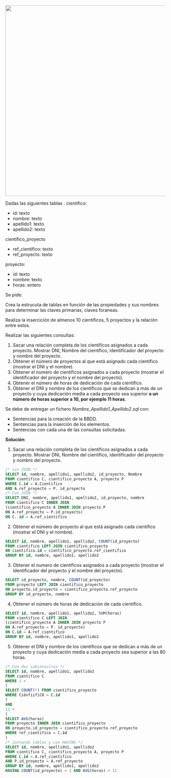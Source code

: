 <div>

<div align="center">
<img src="https://culturacientifica.com/app/uploads/2016/03/Left-handed-facts-Einstein.jpg" width="600px"/>
</div>

Dadas las siguientes tablas :
cientifico:
  - id: texto
  - nombre: texto
  - apellido1: texto
  - apellido2: texto

cientifico_proyecto
  - ref_cientifico:  texto 
  - ref_proyecto:  texto

proyecto:
  - id: texto
  - nombre: texto
  - horas: entero

Se pide:

Crea la estrucuta de tablas en función de las propiedades y sus nombres para determinar las claves primarias, claves foraneas.

Realiza la insercición de almenos 10 científicos, 5 proyectos y la relación entre estos.

Realizar las siguientes consultas:
1. Sacar una relación completa de los científicos asignados a cada proyecto. Mostrar DNI, Nombre del científico, identificador del proyecto y nombre del proyecto.
2. Obtener el número de proyectos al que está asignado cada científico (mostrar el DNI y el nombre).
3. Obtener el numero de científicos asignados a cada proyecto (mostrar el identificador del proyecto y el nombre del proyecto).
4. Obtener el número de horas de dedicación de cada científico.
5. Obtener el DNI y nombre de los científicos que se dedican a más de un proyecto y cuya dedicación media a cada proyecto sea superior __a un número de horas superior a 10, por ejemplo 11 horas__.

Se debe de entregar un fichero _Nombre_Apellido1_Apellido2.sql_ con:
- Sentencias para la creación de la BBDD.
- Sentencias para la inserción de los elementos.
- Sentencias con cada una de las consultas solicitadas.

__Solución__:

1. Sacar una relación completa de los científicos asignados a cada proyecto. Mostrar
DNI, Nombre del científico, identificador del proyecto y nombre del proyecto.

```sql
/* sin JOIN */
SELECT id, nombre, apellido1, apellido2, id_proyecto, Nombre
FROM cientifico C, cientifico_proyecto A, proyecto P
WHERE C.id = A.Cientifico
AND A.ref_proyecto = P. id_proyecto
/* Con JOIN */
SELECT DNI, nombre, apellido1, apellido2, id_proyecto, nombre
FROM cientifico C INNER JOIN
(cientifico_proyecto A INNER JOIN proyecto P
ON A.ref_proyecto = P.id_proyecto)
ON C. id = A.ref_cientifico
```

2. Obtener el número de proyecto al que está asignado cada científico (mostrar el
DNI y el nombre).

```sql
SELECT id, nombre, apellido1, apellido2, COUNT(id_proyecto)
FROM cientifico LEFT JOIN cientifico_proyecto
ON cientifico.id = cientifico_proyecto.ref_cientifico
GROUP BY id, nombre, apellido1, apellido2
```

3. Obtener el numero de científicos asignados a cada proyecto (mostrar el identificador
del proyecto y el nombre del proyecto).

```sql
SELECT id_proyecto, nombre, COUNT(id_proyecto)
FROM proyecto LEFT JOIN cientifico_proyecto
ON proyecto.id_proyecto = cientifico_proyecto.ref_proyecto
GROUP BY id_proyecto, nombre
```

4. Obtener el número de horas de dedicación de cada cientifico.

```sql
SELECT id, nombre, apellido1, apellido2, SUM(horas)
FROM cientifico C LEFT JOIN
(cientifico_proyecto A INNER JOIN proyecto P
ON A.ref_proyecto = P. id_proyecto)
ON C.id = A.ref_cientifico
GROUP BY id, nombre, apellido1, apellido2
```

5. Obtener el DNI y nombre de los científicos que se dedican a más de un proyecto y
cuya dedicación media a cada proyecto sea superior a las 80 horas.

```sql
/* Con dos subconsultas */
SELECT id, nombre, apellido1, apellido2
FROM cientifico C
WHERE 1 <
(
SELECT COUNT(*) FROM cientifico_proyecto
WHERE CiênfiifiC0 = C.id
)
AND
11 <
(
SELECT AVG(horas)
FROM proyecto INNER JOIN cientifico_proyecto
ON proyecto.id_proyecto = cientifico_proyecto.ref_proyecto
WHERE ref_cientifico = C.id
)
/* Juntando tablas y con HAVING */
SELECT id, nombre, apellido1, apellido2
FROM cientifico C, cientifico_proyecto A, proyecto P
WHERE C.id = A.ref_cientifico
AND P.id_proyecto = A.ref_proyecto
GROUP BY id, nombre, apellido1, apellido2
HAVING COUNT(id_proyecto) > 1 AND AVG(horas) > 11
```